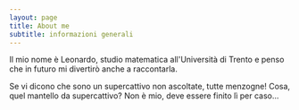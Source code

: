 ```yaml
---
layout: page
title: About me
subtitle: informazioni generali
---
```


Il mio nome è Leonardo, studio matematica all'Università di Trento e penso che in futuro mi divertirò anche a raccontarla.

Se vi dicono che sono un supercattivo non ascoltate, tutte menzogne! Cosa, quel mantello da supercattivo? Non è mio, deve essere finito lì per caso...




